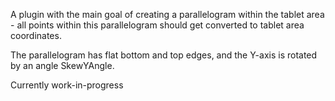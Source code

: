 A plugin with the main goal of creating a parallelogram within the tablet area - all points within this parallelogram should get converted to tablet area coordinates.

The parallelogram has flat bottom and top edges, and the Y-axis is rotated by an angle SkewYAngle.

Currently work-in-progress
